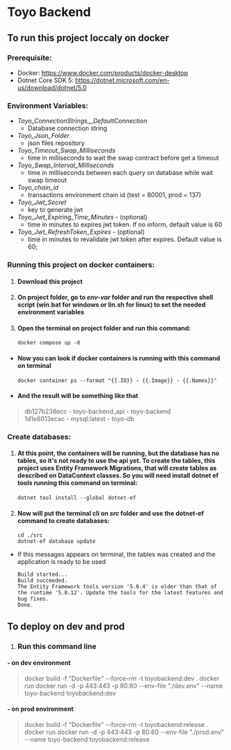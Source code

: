 # **Toyo Backend**

## **To run this project loccaly on docker**
###  Prerequisite:
+ Docker: https://www.docker.com/products/docker-desktop
+ Dotnet Core SDK 5: https://dotnet.microsoft.com/en-us/download/dotnet/5.0

### **Environment Variables:**
+ *Toyo_ConnectionStrings__DefaultConnection*
    + Database connection string
+ *Toyo_Json_Folder*
    + json files repository
+ *Toyo_Timeout_Swap_Milliseconds*
    + time in milliseconds to wait the swap contract before get a timeout
+ *Toyo_Swap_Interval_Milliseconds*
    + time in milliseconds between each query on database while wait swap timeout
+ *Toyo_chain_id*
    + transactions environment chain id (test = 80001, prod = 137)
+ *Toyo_Jwt_Secret*
    + key to generate jwt
+ *Toyo_Jwt_Expiring_Time_Minutes* - (optional)
    + time in minutes to expires jwt token. If no inform, default value is 60
+ *Toyo_Jwt_RefreshToken_Expires* - (optional)
    + time in minutes to revalidate jwt token after expires. Default value is 60;
### **Running this project on docker containers:**

1. #### Download this project

2. #### On project folder, go to *env-var* folder and run the respective shell script (**win.bat** for **windows** or **lin.sh** for **linux**) to set the needed environment variables

3. #### Open the terminal on project folder and run this command:
    ```
    docker compose up -d
    ``` 
- #### Now you can look if docker containers is running with this command on terminal
    ```
    docker container ps --format "{{.ID}} - {{.Image}} - {{.Names}}"
    ```
- #### And the result will be something like that

> db127b238ecc - toyo-backend_api - toyo-backend \
1d1e8013ecac - mysql:latest - toyo-db

### Create databases:
1. #### At this point, the containers will be running, but the database has no tables, so it's not ready to use the api yet. To create the tables, this project uses Entity Framework Migrations, that will create tables as described on DataContext classes. So you will need install dotnet ef tools running this command on terminal:
    ```
    dotnet tool install --global dotnet-ef
    ```
2. #### Now will put the terminal cli on *src* folder and use the dotnet-ef command to create databases:
    ```
    cd ./src
    dotnet-ef database update
    ```
- If this messages appears on terminal, the tables was created and the application is ready to be used
    ```
    Build started...
    Build succeeded.
    The Entity Framework tools version '5.0.4' is older than that of the runtime '5.0.12'. Update the tools for the latest features and bug fixes.
    Done.
    ```

## **To deploy on dev and prod**
1. ### Run this command line
#### - on dev environment
> docker build -f "Dockerfile" --force-rm -t toyobackend:dev .
> docker run docker run -d -p 443:443 -p 80:80 --env-file "./dev.env" --name toyo-backend toyobackend:dev

#### - on prod environment
> docker build -f "Dockerfile" --force-rm -t toyobackend:release .
> docker run docker run -d -p 443:443 -p 80:80 --env-file "./prod.env" --name toyo-backend toyobackend:release